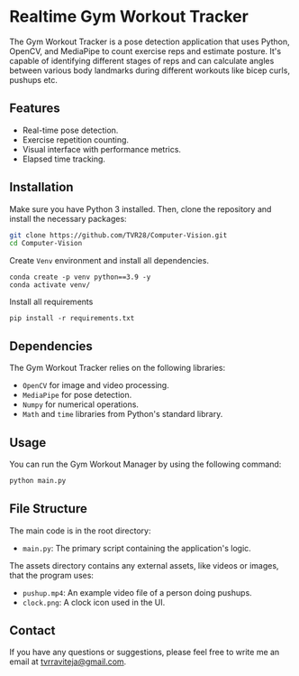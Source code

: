 # Realtime Gym Workout Tracker

The Gym Workout Tracker is a pose detection application that uses Python, OpenCV, and MediaPipe to count exercise reps and estimate posture. It's capable of identifying different stages of reps and can calculate angles between various body landmarks during different workouts like bicep curls, pushups etc.

## Features

- Real-time pose detection.
- Exercise repetition counting.
- Visual interface with performance metrics.
- Elapsed time tracking.

## Installation

Make sure you have Python 3 installed. Then, clone the repository and install the necessary packages:

```bash
git clone https://github.com/TVR28/Computer-Vision.git
cd Computer-Vision
```
Create `Venv` environment and install all dependencies.
```
conda create -p venv python==3.9 -y
conda activate venv/
```
Install all requirements
```
pip install -r requirements.txt
```

## Dependencies

The Gym Workout Tracker relies on the following libraries:

- `OpenCV` for image and video processing.
- `MediaPipe` for pose detection.
- `Numpy` for numerical operations.
- `Math` and `time` libraries from Python's standard library.

## Usage

You can run the Gym Workout Manager by using the following command:

```bash
python main.py
```

## File Structure

The main code is in the root directory:

- `main.py`: The primary script containing the application's logic.

The assets directory contains any external assets, like videos or images, that the program uses:

- `pushup.mp4`: An example video file of a person doing pushups.
- `clock.png`: A clock icon used in the UI.

## Contact

If you have any questions or suggestions, please feel free to write me an email at tvrraviteja@gmail.com.
